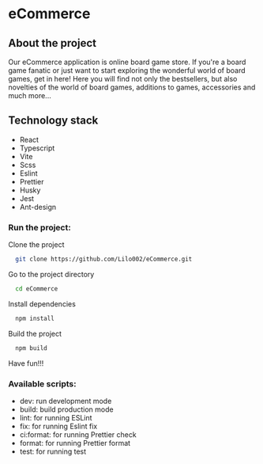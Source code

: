 # eCommerce

## About the project

Our eCommerce application is online board game store. If you're a board game fanatic or just want to start exploring the wonderful world of board games, get in here! Here you will find not only the bestsellers, but also novelties of the world of board games, additions to games, accessories and much more...

## Technology stack

- React
- Typescript
- Vite
- Scss
- Eslint
- Prettier
- Husky
- Jest
- Ant-design

### Run the project:

Clone the project

```bash
  git clone https://github.com/Lilo002/eCommerce.git
```

Go to the project directory

```bash
  cd eCommerce
```

Install dependencies

```bash
  npm install
```

Build the project

```bash
  npm build
```

Have fun!!!

### Available scripts:

- dev: run development mode
- build: build production mode
- lint: for running ESLint
- fix: for running Eslint fix
- ci:format: for running Prettier check
- format: for running Prettier format
- test: for running test
